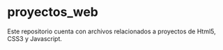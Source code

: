 # proyectos_web
Este repositorio cuenta con archivos relacionados a proyectos de Html5, CSS3 y Javascript.

